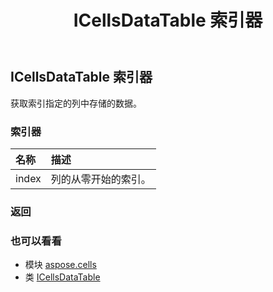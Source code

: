 ﻿---
title: ICellsDataTable 索引器
second_title: Aspose.Cells for Python via .NET API 参考文献
description:
type: docs
weight: 40
url: /zh/python-net/aspose.cells/icellsdatatable/__getitem__/
is_root: false
---
## ICellsDataTable 索引器

获取索引指定的列中存储的数据。
### 索引器
|名称|描述|
| :- | :- |
| index |列的从零开始的索引。|



### 返回



### 也可以看看
* 模块 [aspose.cells](../../)
* 类 [ICellsDataTable](/cells/zh/python-net/aspose.cells/icellsdatatable)
